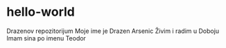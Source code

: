 # hello-world
Drazenov repozitorijum
Moje ime je Drazen Arsenic
Živim i radim u Doboju
Imam sina po imenu Teodor
